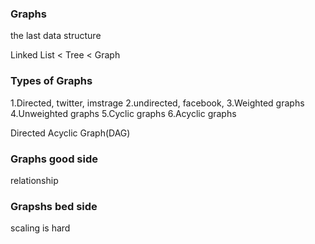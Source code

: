 ### Graphs

the last data structure

Linked List < Tree < Graph 


### Types of Graphs

1.Directed, twitter, imstrage
2.undirected, facebook, 
3.Weighted graphs
4.Unweighted graphs
5.Cyclic graphs
6.Acyclic graphs

Directed Acyclic Graph(DAG)


### Graphs good side
relationship

### Grapshs bed side
scaling is hard


